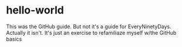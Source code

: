 # hello-world
This was the GitHub guide.  But not it's a guide for EveryNinetyDays.  
Actually it isn't.  It's just an exercise to refamiliaze myself w/the GitHub basics 
